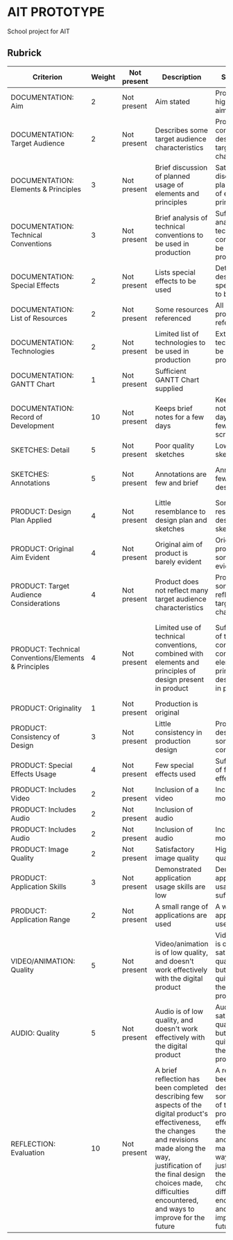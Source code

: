 # AIT PROTOTYPE
School project for AIT


## Rubrick
<table>
  <thead>
    <tr>
      <th>Criterion</th>
      <th>Weight</th>
      <th>Not present</th>
      <th>Description</th>
      <th>Satisfactory</th>
      <th>Detailed</th>
    </tr>
  </thead>
  <tbody>
    <tr>
      <td>DOCUMENTATION: Aim</td>
      <td>2</td>
      <td>Not present</td>
      <td>Aim stated</td>
      <td>Provides a highly detailed aim</td>
    </tr>
    <tr>
      <td>DOCUMENTATION: Target Audience</td>
      <td>2</td>
      <td>Not present</td>
      <td>Describes some target audience characteristics</td>
      <td>Provides a comprehensive description of target audience characteristics</td>
    </tr>
    <tr>
      <td>DOCUMENTATION: Elements &amp; Principles</td>
      <td>3</td>
      <td>Not present</td>
      <td>Brief discussion of planned usage of elements and principles</td>
      <td>Satisfactory discussion of planned usage of elements and principles</td>
      <td>Detailed discussion of planned usage of elements and principles</td>
    </tr>
    <tr>
      <td>DOCUMENTATION: Technical Conventions</td>
      <td>3</td>
      <td>Not present</td>
      <td>Brief analysis of technical conventions to be used in production</td>
      <td>Sufficient analysis of technical conventions to be used in production</td>
      <td>Detailed analysis of technical conventions to be used in production</td>
    </tr>
    <tr>
      <td>DOCUMENTATION: Special Effects</td>
      <td>2</td>
      <td>Not present</td>
      <td>Lists special effects to be used</td>
      <td>Detailed description of special effects to be used</td>
    </tr>
    <tr>
      <td>DOCUMENTATION: List of Resources</td>
      <td>2</td>
      <td>Not present</td>
      <td>Some resources referenced</td>
      <td>All resources properly referenced</td>
    </tr>
    <tr>
      <td>DOCUMENTATION: Technologies</td>
      <td>2</td>
      <td>Not present</td>
      <td>Limited list of technologies to be used in production</td>
      <td>Extensive list of technologies to be used in production</td>
    </tr>
    <tr>
      <td>DOCUMENTATION: GANTT Chart</td>
      <td>1</td>
      <td>Not present</td>
      <td>Sufficient GANTT Chart supplied</td>
    </tr>
    <tr>
      <td>DOCUMENTATION: Record of Development</td>
      <td>10</td>
      <td>Not present</td>
      <td>Keeps brief notes for a few days</td>
      <td>Keeps brief notes some days, includes few screenshots</td>
      <td>Keeps notes most days, including few screenshots</td>
      <td>Keeps detailed notes most days, including multiple screenshots</td>
      <td>Keeps detailed and complete notes each day, including many screenshots</td>
    </tr>
    <tr>
      <td>SKETCHES: Detail</td>
      <td>5</td>
      <td>Not present</td>
      <td>Poor quality sketches</td>
      <td>Low quality sketches</td>
      <td>Satisfactory quality sketches</td>
      <td>Good quality sketches</td>
      <td>High quality sketches</td>
    </tr>
    <tr>
      <td>SKETCHES: Annotations</td>
      <td>5</td>
      <td>Not present</td>
      <td>Annotations are few and brief</td>
      <td>Annotations are few, or not descriptive</td>
      <td>Sufficient annotation detail and amount</td>
      <td>Descriptive and numerous annotations</td>
      <td>Highly descriptive and numerous annotations</td>
    </tr>
    <tr>
      <td>PRODUCT: Design Plan Applied</td>
      <td>4</td>
      <td>Not present</td>
      <td>Little resemblance to design plan and sketches</td>
      <td>Some resemblance to design plan and sketches</td>
      <td>Product resembles design plan and sketches</td>
      <td>Product closely resembles design plan and sketches</td>
    </tr>
    <tr>
      <td>PRODUCT: Original Aim Evident</td>
      <td>4</td>
      <td>Not present</td>
      <td>Original aim of product is barely evident</td>
      <td>Original aim of product is somewhat evident</td>
      <td>Original aim of product is evident</td>
      <td>Original aim of product is clearly evident</td>
    </tr>
    <tr>
      <td>PRODUCT: Target Audience Considerations</td>
      <td>4</td>
      <td>Not present</td>
      <td>Product does not reflect many target audience characteristics</td>
      <td>Product somewhat reflects the target audience characteristics</td>
      <td>Product mostly reflects the target audience characteristics</td>
      <td>Product closely reflects the target audience characteristics</td>
    </tr>
    <tr>
      <td>PRODUCT: Technical Conventions/Elements &amp; Principles</td>
      <td>4</td>
      <td>Not present</td>
      <td>Limited use of technical conventions, combined with elements and principles of design present in product</td>
      <td>Sufficient use of technical conventions, combined with elements and principles of design present in product</td>
      <td>Good use of technical conventions, combined with elements and principles of design present throughout product</td>
      <td>Effective use of technical conventions, combined with elements and principles of design present throughout product</td>
    </tr>
    <tr>
      <td>PRODUCT: Originality</td>
      <td>1</td>
      <td>Not present</td>
      <td>Production is original</td>
    </tr>
    <tr>
      <td>PRODUCT: Consistency of Design</td>
      <td>3</td>
      <td>Not present</td>
      <td>Little consistency in production design</td>
      <td>Production design shows some consistency</td>
      <td>Production design is consistent throughout</td>
    </tr>
    <tr>
      <td>PRODUCT: Special Effects Usage</td>
      <td>4</td>
      <td>Not present</td>
      <td>Few special effects used</td>
      <td>Sufficient use of few special effects</td>
      <td>Good use of multiple special effects</td>
      <td>Effective use of multiple special effects</td>
    </tr>
    <tr>
      <td>PRODUCT: Includes Video</td>
      <td>2</td>
      <td>Not present</td>
      <td>Inclusion of a video</td>
      <td>Inclusion of a modified video</td>
    </tr>
    <tr>
      <td>PRODUCT: Includes Audio</td>
      <td>2</td>
      <td>Not present</td>
      <td>Inclusion of audio</td>
    </tr>
    <tr>
      <td>PRODUCT: Includes Audio</td>
      <td>2</td>
      <td>Not present</td>
      <td>Inclusion of audio</td>
      <td>Inclusion of modified audio</td>
    </tr>
    <tr>
      <td>PRODUCT: Image Quality</td>
      <td>2</td>
      <td>Not present</td>
      <td>Satisfactory image quality</td>
      <td>High image quality</td>
    </tr>
    <tr>
      <td>PRODUCT: Application Skills</td>
      <td>3</td>
      <td>Not present</td>
      <td>Demonstrated application usage skills are low</td>
      <td>Demonstrated application usage skills are sufficient</td>
      <td>Demonstrated application usage skills are high</td>
    </tr>
    <tr>
      <td>PRODUCT: Application Range</td>
      <td>2</td>
      <td>Not present</td>
      <td>A small range of applications are used</td>
      <td>A wide range of applications are used</td>
    </tr>
    <tr>
      <td>VIDEO/ANIMATION: Quality</td>
      <td>5</td>
      <td>Not present</td>
      <td>Video/animation is of low quality, and doesn't work effectively with the digital product</td>
      <td>Video/animation is of satisfactory quality, original, but doesn't quite work with the digital product</td>
      <td>Video/animation is of very good quality, original, and works well with the digital product</td>
      <td>Video/animation is of high quality, original, and works well with the digital product</td>
      <td>Video/animation is of very high quality, original, and works effectively with the digital product</td>
    </tr>
    <tr>
      <td>AUDIO: Quality</td>
      <td>5</td>
      <td>Not present</td>
      <td>Audio is of low quality, and doesn't work effectively with the digital product</td>
      <td>Audio is of satisfactory quality, original, but doesn't quite work with the digital product</td>
      <td>Audio is of very good quality, original, and works well with the digital product</td>
      <td>Audio is of high quality, original, and works well with the digital product</td>
      <td>Audio is of very high quality, original, and works effectively with the digital product</td>
    </tr>
    <tr>
      <td>REFLECTION: Evaluation</td>
      <td>10</td>
      <td>Not present</td>
      <td>A brief reflection has been completed describing few aspects of the digital product's effectiveness, the changes and revisions made along the way, justification of the final design choices made, difficulties encountered, and ways to improve for the future</td>
      <td>A reflection has been completed describing some aspects of the digital product's effectiveness, the changes and revisions made along the way, justification of the final design choices made, difficulties encountered, and ways to improve for the future</td>
      <td>A sufficiently detailed reflection has been completed describing the digital product's effectiveness, the changes and revisions made along the way, justification of the final design choices made, difficulties encountered, and ways to improve for the future</td>
      <td>A detailed reflection has been completed detailing the digital product's effectiveness, the changes and revisions made along the way, justification of the final design choices made, difficulties encountered, and ways to improve for the future</td>
      <td>A highly detailed reflection has been completed detailing the digital product's effectiveness, the changes and revisions made along the way, justification of the final design choices made, difficulties encountered, and ways to improve for the future</td>
    </tr>
  </tbody>
</table>